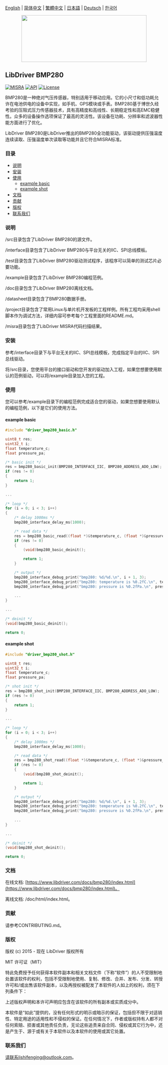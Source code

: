 [English](/README.md) | [ 简体中文](/README_zh-Hans.md) | [繁體中文](/README_zh-Hant.md) | [日本語](/README_ja.md) | [Deutsch](/README_de.md) | [한국어](/README_ko.md)

<div align=center>
<img src="/doc/image/logo.svg" width="400" height="150"/>
</div>

## LibDriver BMP280

[![MISRA](https://img.shields.io/badge/misra-compliant-brightgreen.svg)](/misra/README.md) [![API](https://img.shields.io/badge/api-reference-blue.svg)](https://www.libdriver.com/docs/bmp280/index.html) [![License](https://img.shields.io/badge/license-MIT-brightgreen.svg)](/LICENSE)

BMP280是一种绝对气压传感器，特别适用于移动应用。它的小尺寸和低功耗允许在电池供电的设备中实现，如手机、GPS模块或手表。BMP280基于博世久经考验的压阻式压力传感器技术，具有高精度和高线性、长期稳定性和高EMC稳健性。众多的设备操作选项保证了最高的灵活性。该设备在功耗、分辨率和滤波器性能方面进行了优化。

LibDriver BMP280是LibDriver推出的BMP280全功能驱动，该驱动提供压强温度连续读取、压强温度单次读取等功能并且它符合MISRA标准。

### 目录

  - [说明](#说明)
  - [安装](#安装)
  - [使用](#使用)
    - [example basic](#example-basic)
    - [example shot](#example-shot)
  - [文档](#文档)
  - [贡献](#贡献)
  - [版权](#版权)
  - [联系我们](#联系我们)

### 说明

/src目录包含了LibDriver BMP280的源文件。

/interface目录包含了LibDriver BMP280与平台无关的IIC、SPI总线模板。

/test目录包含了LibDriver BMP280驱动测试程序，该程序可以简单的测试芯片必要功能。

/example目录包含了LibDriver BMP280编程范例。

/doc目录包含了LibDriver BMP280离线文档。

/datasheet目录包含了BMP280数据手册。

/project目录包含了常用Linux与单片机开发板的工程样例。所有工程均采用shell脚本作为调试方法，详细内容可参考每个工程里面的README.md。

/misra目录包含了LibDriver MISRA代码扫描结果。

### 安装

参考/interface目录下与平台无关的IIC、SPI总线模板，完成指定平台的IIC、SPI总线驱动。

将/src目录，您使用平台的接口驱动和您开发的驱动加入工程，如果您想要使用默认的范例驱动，可以将/example目录加入您的工程。

### 使用

您可以参考/example目录下的编程范例完成适合您的驱动，如果您想要使用默认的编程范例，以下是它们的使用方法。

#### example basic

```C
#include "driver_bmp280_basic.h"

uint8_t res;
uint32_t i;
float temperature_c;
float pressure_pa;

/* basic init */
res = bmp280_basic_init(BMP280_INTERFACE_IIC, BMP280_ADDRESS_ADO_LOW);
if (res != 0)
{
    return 1;
}

...
    
/* loop */
for (i = 0; i < 3; i++)
{
    /* delay 1000ms */
    bmp280_interface_delay_ms(1000);

    /* read data */
    res = bmp280_basic_read((float *)&temperature_c, (float *)&pressure_pa);
    if (res != 0)
    {
        (void)bmp280_basic_deinit();

        return 1;
    }

    /* output */
    bmp280_interface_debug_print("bmp280: %d/%d.\n", i + 1, 3);
    bmp280_interface_debug_print("bmp280: temperature is %0.2fC.\n", temperature_c);
    bmp280_interface_debug_print("bmp280: pressure is %0.2fPa.\n", pressure_pa);
    
    ...
}

...
    
/* deinit */
(void)bmp280_basic_deinit();

return 0;
```

#### example shot

```C
#include "driver_bmp280_shot.h"

uint8_t res;
uint32_t i;
float temperature_c;
float pressure_pa;

/* shot init */
res = bmp280_shot_init(BMP280_INTERFACE_IIC, BMP280_ADDRESS_ADO_LOW);
if (res != 0)
{
    return 1;
}

...
    
/* loop */
for (i = 0; i < 3; i++)
{
    /* delay 1000ms */
    bmp280_interface_delay_ms(1000);

    /* read data */
    res = bmp280_shot_read((float *)&temperature_c, (float *)&pressure_pa);
    if (res != 0)
    {
        (void)bmp280_shot_deinit();

        return 1;
    }

    /* output */
    bmp280_interface_debug_print("bmp280: %d/%d.\n", i + 1, 3);
    bmp280_interface_debug_print("bmp280: temperature is %0.2fC.\n", temperature_c);
    bmp280_interface_debug_print("bmp280: pressure is %0.2fPa.\n", pressure_pa);
    
    ...
}

...
    
/* deinit */
(void)bmp280_shot_deinit();

return 0;
```

### 文档

在线文档: [https://www.libdriver.com/docs/bmp280/index.html](https://www.libdriver.com/docs/bmp280/index.html)。

离线文档: /doc/html/index.html。

### 贡献

请参考CONTRIBUTING.md。

### 版权

版权 (c) 2015 - 现在 LibDriver 版权所有

MIT 许可证（MIT）

特此免费授予任何获得本软件副本和相关文档文件（下称“软件”）的人不受限制地处置该软件的权利，包括不受限制地使用、复制、修改、合并、发布、分发、转授许可和/或出售该软件副本，以及再授权被配发了本软件的人如上的权利，须在下列条件下：

上述版权声明和本许可声明应包含在该软件的所有副本或实质成分中。

本软件是“如此”提供的，没有任何形式的明示或暗示的保证，包括但不限于对适销性、特定用途的适用性和不侵权的保证。在任何情况下，作者或版权持有人都不对任何索赔、损害或其他责任负责，无论这些追责来自合同、侵权或其它行为中，还是产生于、源于或有关于本软件以及本软件的使用或其它处置。

### 联系我们

请联系lishifenging@outlook.com。